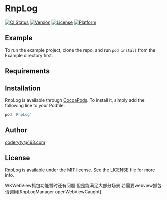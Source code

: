 # RnpLog

[![CI Status](https://img.shields.io/travis/905935769@qq.com/RnpLog.svg?style=flat)](https://travis-ci.org/905935769@qq.com/RnpLog)
[![Version](https://img.shields.io/cocoapods/v/RnpLog.svg?style=flat)](https://cocoapods.org/pods/RnpLog)
[![License](https://img.shields.io/cocoapods/l/RnpLog.svg?style=flat)](https://cocoapods.org/pods/RnpLog)
[![Platform](https://img.shields.io/cocoapods/p/RnpLog.svg?style=flat)](https://cocoapods.org/pods/RnpLog)

## Example

To run the example project, clone the repo, and run `pod install` from the Example directory first.

## Requirements

## Installation

RnpLog is available through [CocoaPods](https://cocoapods.org). To install
it, simply add the following line to your Podfile:

```ruby
pod 'RnpLog'
```

## Author

coderyty@163.com

## License

RnpLog is available under the MIT license. See the LICENSE file for more info.


WKWebView抓包功能暂时还有问题 但是能满足大部分场景 若需要webview抓包 请调用[RnpLogManager openWebViewCaught]
